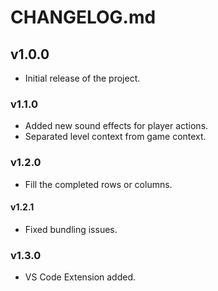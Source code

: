 # CHANGELOG.md

## v1.0.0

- Initial release of the project.

### v1.1.0

- Added new sound effects for player actions.
- Separated level context from game context.

### v1.2.0

- Fill the completed rows or columns.

#### v1.2.1

- Fixed bundling issues.

### v1.3.0

- VS Code Extension added.

